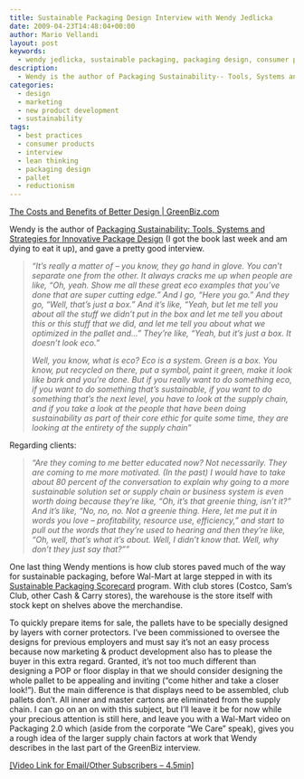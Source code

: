 ```yaml
---
title: Sustainable Packaging Design Interview with Wendy Jedlicka
date: 2009-04-23T14:48:04+00:00
author: Mario Vellandi
layout: post
keywords:
  - wendy jedlicka, sustainable packaging, packaging design, consumer products, interview, best practices, trends, retail, reductionism, supply chain, secondary packaging, lean thinking, wal-mart, video, pallet, marketing, new product development, design, sustainability
description:
  - Wendy is the author of Packaging Sustainability-- Tools, Systems and Strategies for Innovative Package Design (I got the book last week and am dying to eat it up), and gave a pretty good interview.
categories:
  - design
  - marketing
  - new product development
  - sustainability
tags:
  - best practices
  - consumer products
  - interview
  - lean thinking
  - packaging design
  - pallet
  - reductionism
---
```

<a rel="nofollow" href="http://www.greenbiz.com/podcast/2009/04/20/the-costs-and-benefits-better-design">The Costs and Benefits of Better Design | GreenBiz.com</a>

Wendy is the author of [Packaging Sustainability: Tools, Systems and Strategies for Innovative Package Design](http://www.amazon.com/gp/product/0470246693?ie=UTF8&tag=melodinmarke-20&link_code=as3&camp=211189&creative=373489&creativeASIN=0470246693 "Check out Wendy's book on Amazon") (I got the book last week and am dying to eat it up), and gave a pretty good interview.

> *&#8220;It&#8217;s really a matter of &#8211; you know, they go hand in glove. You can&#8217;t separate one from the other. It always cracks me up when people are like, “Oh, yeah. Show me all these great eco examples that you&#8217;ve done that are super cutting edge.” And I go, “Here you go.” And they go, “Well, that&#8217;s just a box.” And it&#8217;s like, “Yeah, but let me tell you about all the stuff we didn&#8217;t put in the box and let me tell you about this or this stuff that we did, and let me tell you about what we optimized in the pallet and&#8230;” They&#8217;re like, “Yeah, but it&#8217;s just a box. It doesn&#8217;t look eco.”*
>
> *Well, you know, what is eco? Eco is a system. Green is a box. You know, put recycled on there, put a symbol, paint it green, make it look like bark and you&#8217;re done. But if you really want to do something eco, if you want to do something that&#8217;s sustainable, if you want to do something that&#8217;s the next level, you have to look at the supply chain, and if you take a look at the people that have been doing sustainability as part of their core ethic for quite some time, they are looking at the entirety of the supply chain&#8221;*

Regarding clients:

> *&#8220;Are they coming to me better educated now? Not necessarily. They are coming to me more motivated. (In the past) I would have to take about 80 percent of the conversation to explain why going to a more sustainable solution set or supply chain or business system is even worth doing because they&#8217;re like, “Oh, it&#8217;s that greenie thing, isn&#8217;t it?” And it&#8217;s like, “No, no, no. Not a greenie thing. Here, let me put it in words you love &#8211; profitability, resource use, efficiency,&#8221; and start to pull out the words that they&#8217;re used to hearing and then they&#8217;re like, “Oh, well, that&#8217;s what it&#8217;s about. Well, I didn&#8217;t know that. Well, why don&#8217;t they just say that?”&#8221;*

One last thing Wendy mentions is how club stores paved much of the way for sustainable packaging, before Wal-Mart at large stepped in with its <a rel="nofollow" href="http://www.sustainability-education.com/">Sustainable Packaging Scorecard</a> program. With club stores (Costco, Sam&#8217;s Club, other Cash & Carry stores), the warehouse is the store itself with stock kept on shelves above the merchandise.

To quickly prepare items for sale, the pallets have to be specially designed by layers with corner protectors. I&#8217;ve been commissioned to oversee the designs for previous employers and must say it&#8217;s not an easy process because now marketing & product development also has to please the buyer in this extra regard. Granted, it&#8217;s not too much different than designing a POP or floor display in that we should consider designing the whole pallet to be appealing and inviting (&#8220;come hither and take a closer look!&#8221;). But the main difference is that displays need to be assembled, club pallets don&#8217;t. All inner and master cartons are eliminated from the supply chain. I can go on an on with this subject, but I&#8217;ll leave it be for now while your precious attention is still here, and leave you with a Wal-Mart video on Packaging 2.0 which (aside from the corporate &#8220;We Care&#8221; speak), gives you a rough idea of the larger supply chain factors at work that Wendy describes in the last part of the GreenBiz interview.

<a rel="nofollow" href="http://walmartstores.com/Video/?id=1229">[Video Link for Email/Other Subscribers &#8211; 4.5min]</a>
